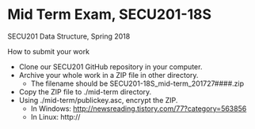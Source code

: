 # Mid Term Exam, SECU201-18S
SECU201 Data Structure, Spring 2018

How to submit your work
 - Clone our SECU201 GitHub repository in your computer.
 - Archive your whole work in a ZIP file in other directory.
   * The filename should be SECU201-18S_mid-term_201727####.zip
 - Copy the ZIP file to ./mid-term directory.
 - Using ./mid-term/publickey.asc, encrypt the ZIP.
   * In Windows: http://newsreading.tistory.com/77?category=563856
   * In Linux: http://
